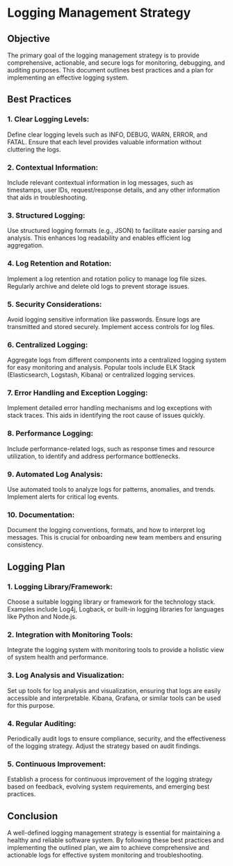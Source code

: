 # Logging Management Strategy

## Objective
The primary goal of the logging management strategy is to provide comprehensive, actionable, and secure logs for monitoring, debugging, and auditing purposes. This document outlines best practices and a plan for implementing an effective logging system.

## Best Practices

### 1. **Clear Logging Levels:**
   Define clear logging levels such as INFO, DEBUG, WARN, ERROR, and FATAL. Ensure that each level provides valuable information without cluttering the logs.

### 2. **Contextual Information:**
   Include relevant contextual information in log messages, such as timestamps, user IDs, request/response details, and any other information that aids in troubleshooting.

### 3. **Structured Logging:**
   Use structured logging formats (e.g., JSON) to facilitate easier parsing and analysis. This enhances log readability and enables efficient log aggregation.

### 4. **Log Retention and Rotation:**
   Implement a log retention and rotation policy to manage log file sizes. Regularly archive and delete old logs to prevent storage issues.

### 5. **Security Considerations:**
   Avoid logging sensitive information like passwords. Ensure logs are transmitted and stored securely. Implement access controls for log files.

### 6. **Centralized Logging:**
   Aggregate logs from different components into a centralized logging system for easy monitoring and analysis. Popular tools include ELK Stack (Elasticsearch, Logstash, Kibana) or centralized logging services.

### 7. **Error Handling and Exception Logging:**
   Implement detailed error handling mechanisms and log exceptions with stack traces. This aids in identifying the root cause of issues quickly.

### 8. **Performance Logging:**
   Include performance-related logs, such as response times and resource utilization, to identify and address performance bottlenecks.

### 9. **Automated Log Analysis:**
   Use automated tools to analyze logs for patterns, anomalies, and trends. Implement alerts for critical log events.

### 10. **Documentation:**
   Document the logging conventions, formats, and how to interpret log messages. This is crucial for onboarding new team members and ensuring consistency.

## Logging Plan

### 1. **Logging Library/Framework:**
   Choose a suitable logging library or framework for the technology stack. Examples include Log4j, Logback, or built-in logging libraries for languages like Python and Node.js.

### 2. **Integration with Monitoring Tools:**
   Integrate the logging system with monitoring tools to provide a holistic view of system health and performance.

### 3. **Log Analysis and Visualization:**
   Set up tools for log analysis and visualization, ensuring that logs are easily accessible and interpretable. Kibana, Grafana, or similar tools can be used for this purpose.

### 4. **Regular Auditing:**
   Periodically audit logs to ensure compliance, security, and the effectiveness of the logging strategy. Adjust the strategy based on audit findings.

### 5. **Continuous Improvement:**
   Establish a process for continuous improvement of the logging strategy based on feedback, evolving system requirements, and emerging best practices.

## Conclusion
A well-defined logging management strategy is essential for maintaining a healthy and reliable software system. By following these best practices and implementing the outlined plan, we aim to achieve comprehensive and actionable logs for effective system monitoring and troubleshooting.

